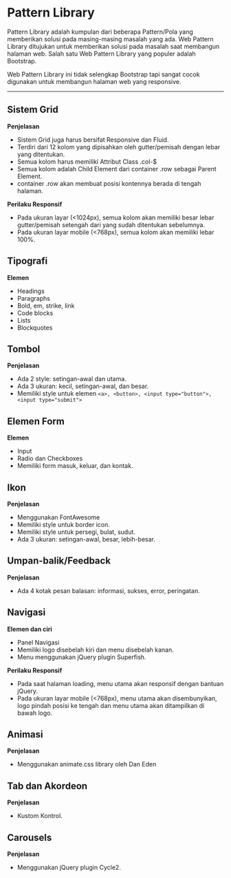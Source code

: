 # Pattern Library

Pattern Library adalah kumpulan dari beberapa Pattern/Pola yang memberikan solusi pada masing-masing masalah yang ada. Web Pattern Library ditujukan untuk memberikan solusi pada masalah saat membangun halaman web. Salah satu Web Pattern Library yang populer adalah Bootstrap.

Web Pattern Library ini tidak selengkap Bootstrap tapi sangat cocok digunakan untuk membangun halaman web yang responsive.

---

## Sistem Grid

**Penjelasan**

- Sistem Grid juga harus bersifat Responsive dan Fluid.
- Terdiri dari 12 kolom yang dipisahkan oleh gutter/pemisah dengan lebar yang ditentukan.
- Semua kolom harus memiliki Attribut Class .col-$
- Semua kolom adalah Child Element dari container .row sebagai Parent Element.
- container .row akan membuat posisi kontennya berada di tengah halaman.

**Perilaku Responsif**
- Pada ukuran layar (<1024px), semua kolom akan memiliki besar lebar gutter/pemisah setengah dari yang sudah ditentukan sebelumnya.
- Pada ukuran layar mobile (<768px), semua kolom akan memiliki lebar 100%.

## Tipografi

**Elemen**

- Headings
- Paragraphs
- Bold, em, strike, link
- Code blocks
- Lists
- Blockquotes

## Tombol

**Penjelasan**

- Ada 2 style: setingan-awal dan utama.
- Ada 3 ukuran: kecil, setingan-awal, dan besar.
- Memiliki style untuk elemen `<a>, <button>, <input type="button">, <input type="submit">`

## Elemen Form

**Elemen**

- Input
- Radio dan Checkboxes
- Memiliki form masuk, keluar, dan kontak.

## Ikon

**Penjelasan**

- Menggunakan FontAwesome
- Memiliki style untuk border icon.
- Memiliki style untuk persegi, bulat, sudut.
- Ada 3 ukuran: setingan-awal, besar, lebih-besar.

## Umpan-balik/Feedback

**Penjelasan**

- Ada 4 kotak pesan balasan: informasi, sukses, error, peringatan.

## Navigasi

**Elemen dan ciri**

- Panel Navigasi
- Memiliki logo disebelah kiri dan menu disebelah kanan.
- Menu menggunakan jQuery plugin Superfish.

**Perilaku Responsif**

- Pada saat halaman loading, menu utama akan responsif dengan bantuan jQuery.
- Pada ukuran layar mobile (<768px), menu utama akan disembunyikan, logo pindah posisi ke tengah dan menu utama akan ditampilkan di bawah logo.

## Animasi

**Penjelasan**

- Menggunakan animate.css library oleh Dan Eden

## Tab dan Akordeon

**Penjelasan**

- Kustom Kontrol.

## Carousels

**Penjelasan**

- Menggunakan jQuery plugin Cycle2.